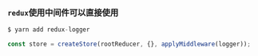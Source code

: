 ### `redux`使用中间件可以直接使用

```javascript
$ yarn add redux-logger
```

```javascript
const store = createStore(rootReducer, {}, applyMiddleware(logger));
```

